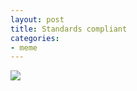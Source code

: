 ```yaml
---
layout: post
title: Standards compliant
categories:
- meme
---
```


![](http://i.imgur.com/0sL4Qk1.jpg)

